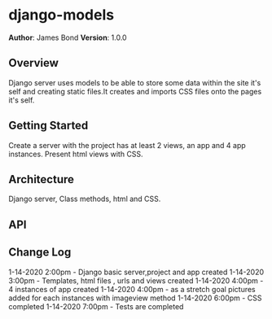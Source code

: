 # django-models

**Author**: James Bond
**Version**: 1.0.0

## Overview
Django server uses models to be able to store some data within the site it's self and creating static files.It creates and imports CSS files onto the pages it's self.

## Getting Started
Create a server with the project has at least 2 views, an app and 4 app instances. Present html views with CSS.


## Architecture
Django server, Class methods, html and CSS. 

## API


## Change Log

1-14-2020 2:00pm - Django basic server,project and app created
1-14-2020 3:00pm - Templates, html files , urls and views created
1-14-2020 4:00pm - 4 instances of app created
1-14-2020 4:00pm - as a stretch goal pictures added for each instances with imageview method
1-14-2020 6:00pm - CSS completed
1-14-2020 7:00pm - Tests are completed